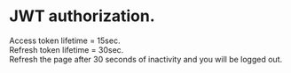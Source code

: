# JWT authorization.<br/>
Access token lifetime = 15sec.<br/>
Refresh token lifetime = 30sec.<br/>
Refresh the page after 30 seconds of inactivity and you will be logged out.

